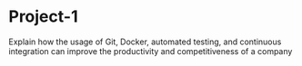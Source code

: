 # Project-1
Explain how the usage of Git, Docker, automated testing, and continuous integration can improve the productivity and competitiveness of a company
